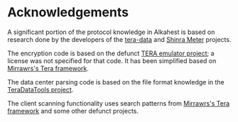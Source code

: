 # Acknowledgements

A significant portion of the protocol knowledge in Alkahest is based on research
done by the developers of the
[tera-data](https://github.com/tera-toolbox/tera-data) and
[Shinra Meter](https://github.com/neowutran/ShinraMeter) projects.

The encryption code is based on the defunct
[TERA emulator project](https://github.com/iceblade112/TeraEmulator); a license
was not specified for that code. It has been simplified based on
[Mirrawrs's Tera framework](https://github.com/Mirrawrs/Tera).

The data center parsing code is based on the file format knowledge in the
[TeraDataTools project](https://github.com/gothos-folly/TeraDataTools).

The client scanning functionality uses search patterns from
[Mirrawrs's Tera framework](https://github.com/Mirrawrs/Tera) and some other
defunct projects.
